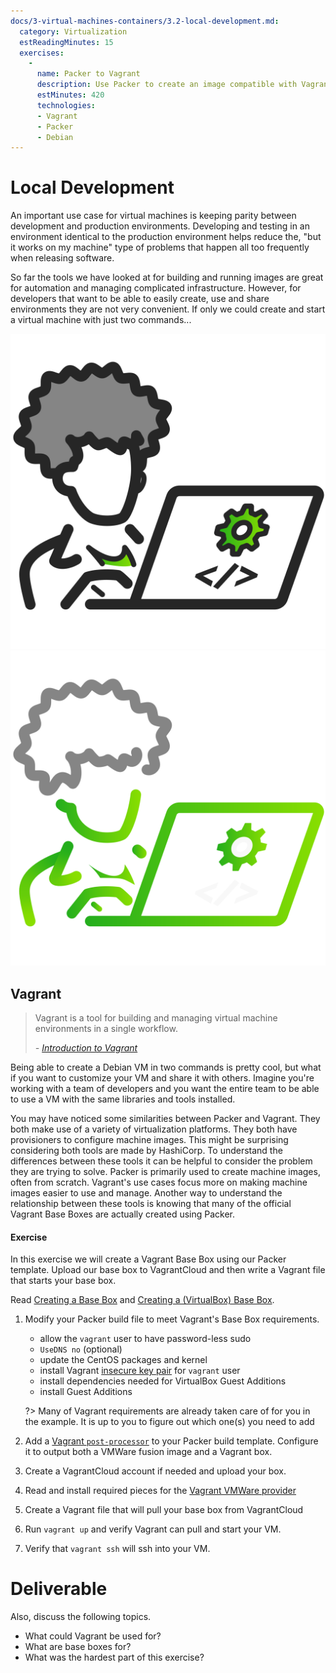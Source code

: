 ```yaml
---
docs/3-virtual-machines-containers/3.2-local-development.md:
  category: Virtualization
  estReadingMinutes: 15
  exercises:
    -
      name: Packer to Vagrant
      description: Use Packer to create an image compatible with Vagrants Base Box requirements. Leverage a Packer provisioner to add ssh key, install VirtualBox dependencies and tools, leverage Packer post-processor to output an vmx and a vagrant box
      estMinutes: 420
      technologies:
      - Vagrant
      - Packer
      - Debian
---
```


# Local Development

An important use case for virtual machines is keeping parity between development and production environments. Developing and testing in an environment identical to the production environment helps reduce the, "but it works on my machine" type of problems that happen all too frequently when releasing software.

So far the tools we have looked at for building and running images are great for automation and managing complicated infrastructure. However, for developers that want to be able to easily create, use and share environments they are not very convenient. If only we could create and start a virtual machine with just two commands...

![developer image](img3/developer_light.svg ':size=150x150 :class=light-mode-icon :alt= developer image; light mode')
![developer image](img3/developer_dark.svg ':size=150x150 :class=dark-mode-icon :alt= developer image; dark mode')

## Vagrant

> Vagrant is a tool for building and managing virtual machine environments in a single workflow.
>
> _- [Introduction to Vagrant](https://www.vagrantup.com/intro/index)_

Being able to create a Debian VM in two commands is pretty cool, but what if you want to customize your VM and share it with others. Imagine you're working with a team of developers and you want the entire team to be able to use a VM with the same libraries and tools installed.

You may have noticed some similarities between Packer and Vagrant. They both make use of a variety of virtualization platforms. They both have provisioners to configure machine images. This might be surprising considering both tools are made by HashiCorp. To understand the differences between these tools it can be helpful to consider the problem they are trying to solve. Packer is primarily used to create machine images, often from scratch. Vagrant's use cases focus more on making machine images easier to use and manage. Another way to understand the relationship between these tools is knowing that many of the official Vagrant Base Boxes are actually created using Packer.

#### Exercise

In this exercise we will create a Vagrant Base Box using our Packer template. Upload our base box to VagrantCloud and then write a Vagrant file that starts your base box.

Read [Creating a Base Box](https://www.vagrantup.com/docs/boxes/base) and [Creating a (VirtualBox) Base Box](https://www.vagrantup.com/docs/providers/virtualbox/boxes.html).

1. Modify your Packer build file to meet Vagrant's Base Box requirements.
    - allow the `vagrant` user to have password-less sudo
    - `UseDNS no` (optional)
    - update the CentOS packages and kernel
    - install Vagrant [insecure key pair](https://github.com/hashicorp/vagrant/tree/master/keys) for `vagrant` user
    - install dependencies needed for VirtualBox Guest Additions
    - install Guest Additions

    ?> Many of Vagrant requirements are already taken care of for you in the example. It is up to you to figure out which one(s) you need to add

2. Add a [Vagrant `post-processor`](https://www.packer.io/docs/post-processors/vagrant/vagrant) to your Packer build template. Configure it to output both a VMWare fusion image and a Vagrant box.

3. Create a VagrantCloud account if needed and upload your box.

4. Read and install required pieces for the [Vagrant VMWare provider](https://developer.hashicorp.com/vagrant/docs/providers/vmware)

5. Create a Vagrant file that will pull your base box from VagrantCloud

6. Run `vagrant up` and verify Vagrant can pull and start your VM.

7. Verify that `vagrant ssh` will ssh into your VM.

# Deliverable

Also, discuss the following topics.

- What could Vagrant be used for?
- What are base boxes for?
- What was the hardest part of this exercise?
